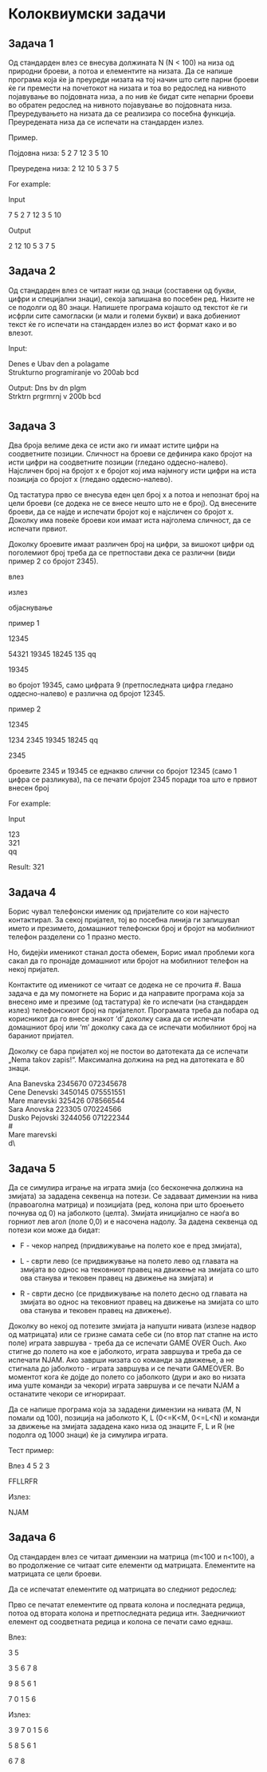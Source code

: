 # Колоквиумски задачи

## Задача 1

Од стандарден влез се внесува должината N (N < 100) на низа од природни броеви, а потоа и елементите на низата. Да се напише програма која ќе ја преуреди низата на тој начин што сите парни броеви ќе ги премести на почетокот на низата и тоа во редослед на нивното појавување во појдовната низа, а по нив ќе бидат сите непарни броеви во обратен редослед на нивното појавување во појдовната низа. Преуредувањето на низата да се реализира со посебна функција. Преуредената низа да се испечати на стандарден излез.

Пример.

Појдовна низа: 5 2 7 12 3 5 10

Преуредена низа: 2 12 10 5 3 7 5

For example:

Input	

7
5 2 7 12 3 5 10

Output

2 12 10 5 3 7 5

## Задача 2

Од стандарден влез се читаат низи од знаци (составени од букви, цифри и специјални знаци), секоја запишана во посебен ред. Низите не се подолги од 80 знаци. Напишете програма којашто од текстот ќе ги исфрли сите самогласки (и мали и големи букви) и вака добиениот текст ќе го испечати на стандарден излез во ист формат како и во влезот.

Input:

Denes e Ubav den a polagame \
Strukturno programiranje vo 200ab bcd

Output:
Dns  bv dn  plgm \
Strktrn prgrmrnj v 200b bcd
#

## Задача 3

Два броја велиме дека се исти ако ги имаат истите цифри на соодветните позиции.
Сличност на броеви се дефинира како бројот на исти цифри на соодветните позиции (гледано оддесно-налево). Најсличен број на бројот x е бројот кој има најмногу исти цифри на иста позиција со бројот x (гледано оддесно-налево).

Од тастатура првo се внесува еден цел  број x а потоа и непознат број на цели броеви (се додека не се внесе нешто што не е број).
Од внесените броеви, да се најде и испечати бројот кој е најсличен со бројот x.
Доколку има повеќе броеви кои имаат иста најголема сличност, да се испечати првиот.

Доколку броевите имаат различен број на цифри, за вишокот цифри од поголемиот број треба да се претпостави дека се различни (види пример 2 со бројот 2345).


влез

излез

објаснување

пример 1

12345

54321
19345
18245
135
qq

19345

во бројот 19345, само цифрата 9  (претпоследната цифра гледано оддесно-налево) е различна од бројот 12345.

пример 2

12345

1234
2345
19345
18245
qq

2345

броевите 2345 и 19345 се еднакво слични со бројот 12345 (само 1 цифра се разликува), па се печати бројот 2345 поради тоа што е првиот внесен број




For example:

Input 

123 \
321 \
qq 

Result:
321

## Задача 4

Борис чувал телефонски именик од пријателите со кои најчесто контактирал. За секој пријател, тој во посебна линија ги запишувал името и презимето, домашниот телефонски број и бројот на мобилниот телефон разделени со 1 празно место.

Но, бидејќи именикот станал доста обемен, Борис имал проблеми кога сакал да го пронајде домашниот или бројот на мобилниот телефон на некој пријател.

Контактите од именикот се читаат се додека не се прочита #. Ваша задача е да му помогнете на Борис и да направите програма која за внесено име и презиме (од тастатура) ќе го испечати (на стандарден излез) телефонскиот број на пријателот. Програмата треба да побара од корисникот да го внесе знакот ‘d’ доколку сака да се испечати домашниот број или ‘m’ доколку сака да се испечати мобилниот број на бараниот пријател.

Доколку се бара пријател кој не постои во датотеката да се испечати „Nema takov zapis!“. Максимална должина на ред на датотеката е 80 знаци.

Ana Banevska 2345670 072345678 \
Cene Denevski 3450145 075551551 \
Mare marevski 325426 078566544 \
Sara Anovska 223305 070224566\
Dusko Pejovski 3244056 071222344\
#\
Mare marevski\
d\

## Задача 5

Да се симулира играње на играта змија (со бесконечна должина на змијата) за зададена секвенца на потези. Се задаваат димензии на нива (правоаголна матрица) и позицијата (ред, колона при што броењето почнува од 0) на јаболкото (целта). Змијата иницијално се наоѓа во горниот лев агол (поле 0,0) и е насочена надолу. За дадена секвенца од потези кои може да бидат:

- F - чекор напред (придвижување на полето кое е пред змијата),

- L - сврти лево (се придвижување на полето лево од главата на змијата во однос на тековниот правец на движење на змијата со што ова станува и тековен правец на движење на змијата) и

- R - сврти десно (се придвижување на полето десно од главата на змијата во однос на тековниот правец на движење на змијата со што ова станува и тековен правец на движење).

Дoколку во некој од потезите змијата ја напушти нивата (излезе надвор од матрицата) или се гризне самата себе си (по втор пат стапне на исто поле) играта завршува - треба да се испечати GAME OVER Ouch. Ако стигне до полето на кое е јаболкото, играта завршува и треба да се испечати NJAM. Ако заврши низата со команди за движење, а не стигнала до јаболкото - играта завршува и се печати GAMEOVER. Во моментот кога ќе дојде до полето со јаболкото (дури и ако во низата има уште команди за чекори) играта завршува и се печати NJAM а останатите чекори се игнорираат.

Да се напише програма која за зададени димензии на нивата  (M, N помали од 100), позиција на јаболкото K, L (0<=K<M, 0<=L<N) и команди за движење на змијата зададена како низа од знаците F, L и R (не подолга од 1000 знаци) ќе ја симулира играта.

Тест пример:

Влез
4 5 2 3

FFLLRFR

Излез:

NJAM

## Задача 6

Од стандарден влез се читаат димензии на матрица (m<100 и n<100), а во продолжение се читаат сите елементи од матрицата. Елементите на матрицата се цели броеви.

Да се испечатат елементите од матрицата во следниот редослед:



Прво се печатат елементите од првата колона и последната редица, потоа од втората колона и претпоследната редица итн. Заедничкиот елемент од соодветната редица и колона се печати само еднаш.


Влез:

3 5

3 5 6 7 8

9 8 5 6 1

7 0 1 5 6


Излез:

3 9 7 0 1 5 6

5 8 5 6 1

6 7 8

